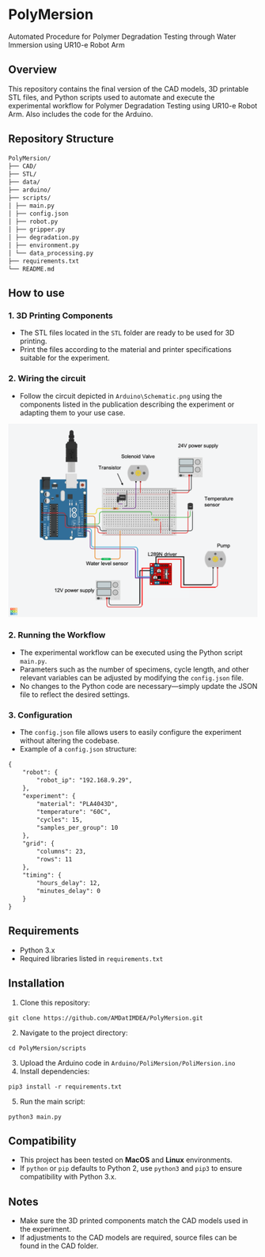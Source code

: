 # PolyMersion
Automated Procedure for Polymer Degradation Testing through Water Immersion using UR10-e Robot Arm

## Overview

This repository contains the final version of the CAD models, 3D printable STL files, and Python scripts used to automate and execute the experimental workflow for Polymer Degradation Testing using UR10-e Robot Arm. Also includes the code for the Arduino.

## Repository Structure

```
PolyMersion/ 
├── CAD/ 
├── STL/
├── data/
├── arduino/
├── scripts/ 
│ ├── main.py 
│ ├── config.json
│ ├── robot.py
│ ├── gripper.py
│ ├── degradation.py
│ ├── environment.py 
│ └── data_processing.py
├── requirements.txt
└── README.md
```

## How to use
### 1. 3D Printing Components

- The STL files located in the `STL` folder are ready to be used for 3D printing.
- Print the files according to the material and printer specifications suitable for the experiment.

### 2. Wiring the circuit
- Follow the circuit depicted in `Arduino\Schematic.png` using the components listed in the publication describing the experiment or adapting them to your use case.
  
![Circuit schematic](Arduino/Schematic.png)

### 2. Running the Workflow

- The experimental workflow can be executed using the Python script `main.py`.
- Parameters such as the number of specimens, cycle length, and other relevant variables can be adjusted by modifying the `config.json` file.
- No changes to the Python code are necessary—simply update the JSON file to reflect the desired settings.

### 3. Configuration

- The `config.json` file allows users to easily configure the experiment without altering the codebase.
- Example of a `config.json` structure:

```
{
    "robot": {
        "robot_ip": "192.168.9.29",
    },
    "experiment": {
        "material": "PLA4043D",
        "temperature": "60C",
        "cycles": 15,
	    "samples_per_group": 10
    },
    "grid": {
        "columns": 23,
        "rows": 11
    },
    "timing": {
        "hours_delay": 12,
        "minutes_delay": 0
    }
}
```

## Requirements

- Python 3.x
- Required libraries listed in `requirements.txt`

## Installation
1. Clone this repository:
```
git clone https://github.com/AMDatIMDEA/PolyMersion.git
```
2. Navigate to the project directory:
```
cd PolyMersion/scripts
```
3. Upload the Arduino code in `Arduino/PoliMersion/PoliMersion.ino`
4. Install dependencies:
```
pip3 install -r requirements.txt
```

5. Run the main script:
```
python3 main.py
```

## Compatibility  
- This project has been tested on **MacOS** and **Linux** environments.  
- If `python` or `pip` defaults to Python 2, use `python3` and `pip3` to ensure compatibility with Python 3.x.  

## Notes
- Make sure the 3D printed components match the CAD models used in the experiment.
- If adjustments to the CAD models are required, source files can be found in the CAD folder.
